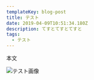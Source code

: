 ```yaml
---
templateKey: blog-post
title: テスト
date: 2019-04-09T10:51:34.180Z
description: てすとてすとてすと
tags:
  - テスト
---
```

本文

![テスト画像](/img/waiting_for_the_punchline_1.png "テスト画像")

